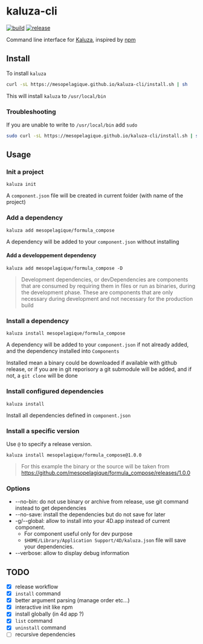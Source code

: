 # kaluza-cli

[![build][build-shield]][build-url] [![release][release-shield]][release-url]

Command line interface for [Kaluza](https://github.com/mesopelagique/Kaluza), inspired by [npm](https://www.npmjs.com/) 

## Install

To install `kaluza`  

```bash
curl -sL https://mesopelagique.github.io/kaluza-cli/install.sh | sh
```

This will install `kaluza` to `/usr/local/bin`

### Troubleshooting 

If you are unable to write to `/usr/local/bin` add `sudo`

```bash
sudo curl -sL https://mesopelagique.github.io/kaluza-cli/install.sh | sh
```

## Usage

### Init a project

```
kaluza init
```

A `component.json` file will be created in current folder (with name of the project)

### Add a dependency

```
kaluza add mesopelagique/formula_compose
```

A dependency will be added to your `component.json` without installing

#### Add a developpement dependency

```
kaluza add mesopelagique/formula_compose -D
```

> Development dependencies, or devDependencies are components that are consumed by requiring them in files or run as binaries, during the development phase. These are components that are only necessary during development and not necessary for the production build

### Install a dependency

```
kaluza install mesopelagique/formula_compose
```

A dependency will be added to your `component.json` if not already added, and the dependency installed into `Components`

Installed mean a binary could be downloaded if available with github release, or if you are in git reporisory a git submodule will be added, and if not, a `git clone` will be done

### Install configured dependencies

```
kaluza install
```
Install all dependencies defined in `component.json`


### Install a specific version

Use `@` to specify a release version. 

```
kaluza install mesopelagique/formula_compose@1.0.0
```

> For this example the binary or the source will be taken from https://github.com/mesopelagique/formula_compose/releases/1.0.0

### Options

- --no-bin: do not use binary or archive from release, use git command instead to get dependencies
- --no-save: install the dependencies but do not save for later
- -g/--global: allow to install into your 4D.app instead of current component.
  - For component useful only for dev purpose
  - `$HOME/Library/Application Support/4D/kaluza.json` file will save your dependencies.
- --verbose: allow to display debug information

## TODO

- [X] release workflow
- [X] `install` command
- [X] better argument parsing (manage order etc...)
- [X] interactive init like npm
- [X] install globally (in 4d app ?)
- [X] `list` command
- [X] `uninstall` command
- [ ] recursive dependencies

<!-- MARKDOWN LINKS & IMAGES -->
<!-- https://www.markdownguide.org/basic-syntax/#reference-style-links -->
[build-shield]: https://github.com/mesopelagique/kaluza-cli/workflows/build/badge.svg
[build-url]: https://github.com/mesopelagique/kaluza-cli/actions?workflow=build
[release-shield]: https://img.shields.io/github/v/release/mesopelagique/kaluza-cli
[release-url]: https://github.com/mesopelagique/kaluza-cli/releases/latest/download/kaluza.zip
